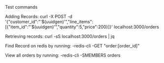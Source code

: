 Test commands

Adding Records:
curl -X POST -d '{"customer_id":"'$(uuidgen)'","line_items":[{"item_id":"'$(uuidgen)'","quantity":5,"price":200}]}' localhost:3000/orders

Retrieving records:
curl -sS localhost:3000/orders | jq

Find Record on redis by running:
-redis-cli
-GET "order:[order_id]"

View all orders by running:
-redis-cli
-SMEMBERS orders

